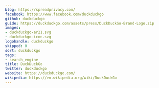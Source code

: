 ```yaml
---
blog: https://spreadprivacy.com/
facebook: https://www.facebook.com/duckduckgo
github: duckduckgo
guide: https://duckduckgo.com/assets/press/DuckDuckGo-Brand-Logo.zip
images:
- duckduckgo-ar21.svg
- duckduckgo-icon.svg
logohandle: duckduckgo
skipped: 0
sort: duckduckgo
tags:
- search_engine
title: DuckDuckGo
twitter: duckduckgo
website: https://duckduckgo.com/
wikipedia: https://en.wikipedia.org/wiki/DuckDuckGo
---
```

